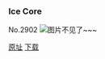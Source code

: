 ### Ice Core
No.2902
![图片不见了~~~](https://imgs.xkcd.com/comics/ice_core.png)

[原址](https://xkcd.com//2902) [下载](https://imgs.xkcd.com/comics/ice_core.png)

